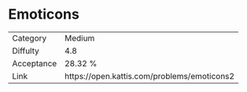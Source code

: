 # Emoticons

<table>
    <tr>
        <td>Category</td>
        <td>Medium</td>
    </tr>
    <tr>
        <td>Diffulty</td>
        <td>4.8</td>
    </tr>
    <tr>
        <td>Acceptance</td>
        <td>28.32 %</td>
    </tr>
    <tr>
        <td>Link</td>
        <td>https://open.kattis.com/problems/emoticons2</td>
    </tr>
</table>